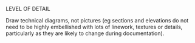 LEVEL OF DETAIL

Draw technical diagrams, not pictures (eg sections and elevations do not need to be highly embellished with lots of linework, textures or details, particularly as they are likely to change during documentation).